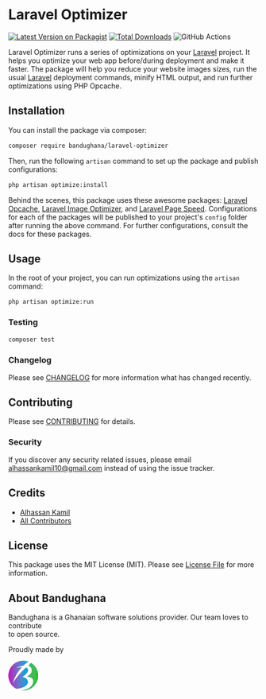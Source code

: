 # Laravel Optimizer

[![Latest Version on Packagist](https://img.shields.io/packagist/v/bandughana/laravel-optimizer.svg?style=flat-square)](https://packagist.org/packages/bandughana/laravel-optimizer)
[![Total Downloads](https://img.shields.io/packagist/dt/bandughana/laravel-optimizer.svg?style=flat-square)](https://packagist.org/packages/bandughana/laravel-optimizer)
![GitHub Actions](https://github.com/bandughana/laravel-optimizer/actions/workflows/main.yml/badge.svg)

Laravel Optimizer runs a series of optimizations on your [Laravel](https://laravel.com) project. It helps you optimize your web app before/during deployment and make it faster. The package will help you reduce your website images sizes, run the usual [Laravel](laravel.com/docs/8.x/deployment) deployment commands, minify HTML output, and run further optimizations using PHP Opcache.

## Installation

You can install the package via composer:

```bash
composer require bandughana/laravel-optimizer
```

Then, run the following `artisan` command to set up the package and publish configurations:

```bash
php artisan optimize:install
```

Behind the scenes, this package uses these awesome packages: [Laravel Opcache](https://github.com/appstract/laravel-opcache), [Laravel Image Optimizer](https://github.com/spatie/laravel-image-optimizer), and [Laravel Page Speed](https://github.com/renatomarinho/laravel-page-speed). Configurations for each of the packages will be published to your project's `config` folder after running the above command. For further configurations, consult the docs for these packages.

## Usage

In the root of your project, you can run optimizations using the `artisan` command:

```bash
php artisan optimize:run
```

### Testing

```bash
composer test
```

### Changelog

Please see [CHANGELOG](CHANGELOG.md) for more information what has changed recently.

## Contributing

Please see [CONTRIBUTING](CONTRIBUTING.md) for details.

### Security

If you discover any security related issues, please email alhassankamil10@gmail.com instead of using the issue tracker.

## Credits

- [Alhassan Kamil](https://github.com/bandughana)
- [All Contributors](../../contributors)

## License

This package uses the MIT License (MIT). Please see [License File](LICENSE.md) for more information.

## About Bandughana

Bandughana is a Ghanaian software solutions provider. Our team loves to contribute  
to open source.

Proudly made by  

[![Bandughana](bandughana.svg)](https://bandughana.com)
